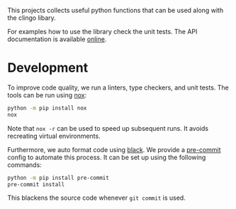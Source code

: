 This projects collects useful python functions that can be used along with the
clingo libary.

For examples how to use the library check the unit tests. The API documentation
is available [online][doc].

# Development

To improve code quality, we run a linters, type checkers, and unit tests. The
tools can be run using [nox]:

```bash
python -m pip install nox
nox
```

Note that `nox -r` can be used to speed up subsequent runs. It avoids
recreating virtual environments.

Furthermore, we auto format code using [black]. We provide a [pre-commit][pre]
config to automate this process. It can be set up using the following commands:

```bash
python -m pip install pre-commit
pre-commit install
```

This blackens the source code whenever `git commit` is used.

[doc]: https://potassco.org/clingo/python-api/current/
[nox]: https://nox.thea.codes/en/stable/index.html
[pre]: https://pre-commit.com/
[black]: https://black.readthedocs.io/en/stable/
